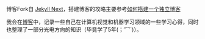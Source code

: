博客Fork自 [Jekyll Next](https://github.com/Simpleyyt/jekyll-theme-next)，搭建博客的攻略主要参考[如何搭建一个独立博客](http://www.cnfeat.com/blog/2014/05/11/how-to-build-a-blog/)

 我会在[博客](http://www.biexiaoyu1994.com)中，记录一些自己在计算机视觉和机器学习领域的一些学习心得，同时也整理了一部分光电方向的知识（毕竟学了5年(；′⌒`)）。
